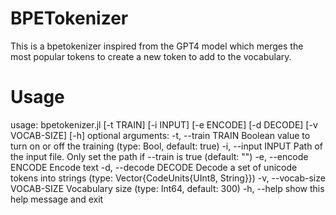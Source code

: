 # BPETokenizer

This is a bpetokenizer inspired from the GPT4 model which merges the most popular tokens to create a new token to add to the vocabulary.

# Usage
usage: bpetokenizer.jl [-t TRAIN] [-i INPUT] [-e ENCODE] [-d DECODE]
                       [-v VOCAB-SIZE] [-h]
optional arguments:
  -t, --train TRAIN     Boolean value to turn on or off the training
                        (type: Bool, default: true)
  -i, --input INPUT     Path of the input file. Only set the path if
                        --train is true (default: "")
  -e, --encode ENCODE   Encode text
  -d, --decode DECODE   Decode a set of unicode tokens into strings
                        (type: Vector{CodeUnits{UInt8, String}})
  -v, --vocab-size VOCAB-SIZE
                        Vocabulary size (type: Int64, default: 300)
  -h, --help            show this help message and exit
